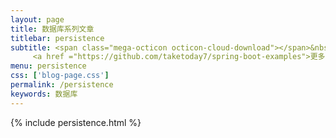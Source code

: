 ```yaml
---
layout: page
title: 数据库系列文章
titlebar: persistence
subtitle: <span class="mega-octicon octicon-cloud-download"></span>&nbsp;&nbsp;
     <a href ="https://github.com/taketoday7/spring-boot-examples">更多数据库精选教程，<font color="#EB9439">点我</font>查看！</a><br/>
menu: persistence
css: ['blog-page.css']
permalink: /persistence
keywords: 数据库
---
```


{% include persistence.html %}
